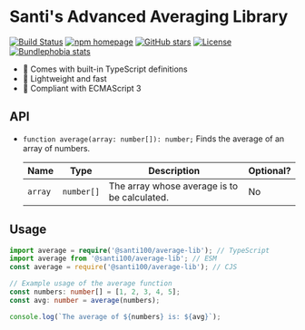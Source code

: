 # Santi's Advanced Averaging Library

[![Build Status](https://github.com/santi100a/average-lib/actions/workflows/ci.yml/badge.svg)](https://github.com/santi100a/average-lib/actions)
[![npm homepage](https://img.shields.io/npm/v/@santi100/average-lib)](https://npmjs.org/package/@santi100/average-lib)
[![GitHub stars](https://img.shields.io/github/stars/santi100a/average-lib.svg)](https://github.com/santi100a/average-lib)
[![License](https://img.shields.io/github/license/santi100a/average-lib.svg)](https://github.com/santi100a/average-lib)
[![Bundlephobia stats](https://img.shields.io/bundlephobia/min/@santi100/average-lib)](https://bundlephobia.com/package/@santi100/average-lib@latest)

- 📘 Comes with built-in TypeScript definitions
- 🚀 Lightweight and fast
- 👴 Compliant with ECMAScript 3

## API

- `function average(array: number[]): number;` Finds the average of an array of numbers.

  | Name | Type | Description | Optional? |
  |------|------|-------------|-----------|
  | `array` | `number[]` | The array whose average is to be calculated. | No |

## Usage

```typescript
import average = require('@santi100/average-lib'); // TypeScript
import average from '@santi100/average-lib'; // ESM
const average = require('@santi100/average-lib'); // CJS

// Example usage of the average function
const numbers: number[] = [1, 2, 3, 4, 5];
const avg: number = average(numbers);

console.log(`The average of ${numbers} is: ${avg}`);
```
